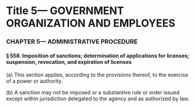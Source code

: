 
# Title 5— GOVERNMENT ORGANIZATION AND EMPLOYEES
### CHAPTER 5— ADMINISTRATIVE PROCEDURE
#### § 558. Imposition of sanctions; determination of applications for licenses; suspension, revocation, and expiration of licenses

(a) This section applies, according to the provisions thereof, to the exercise of a power or authority.

(b) A sanction may not be imposed or a substantive rule or order issued except within jurisdiction delegated to the agency and as authorized by law.

